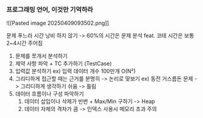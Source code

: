 ### 프로그래밍 언어, 이것만 기억하라
![[Pasted image 20250409093502.png]]

문제 푸느라 시간 낭비 하지 않기 -> 60%의 시간은 문제 분석
feat. 코테 시간은 보통 2~4시간 주어짐

1. 문제를 쪼개서 분석하기
2. 제약 사항 파악 + TC 추가하기 (TestCase)
3. 입력값 분석하기 ex) 입력 데이터 개수 100만개 O(N²)
4. 그리디하게 접근할 때는 근거를 분명히 -> 논리로 땆보기
	ex) 동전 거스름돈 문제 -> 그리디하게 생각하기 쉬움 -> 틀림
5. 데이터 흐름이나 구성 파악하기
	1. 데이터 삽입이나 삭제가 빈번 + Max/Min 구하기 -> Heap
	2. 데이터 자체의 격차가 큼 -> 인덱스 사용시 메모리 초과 주의
